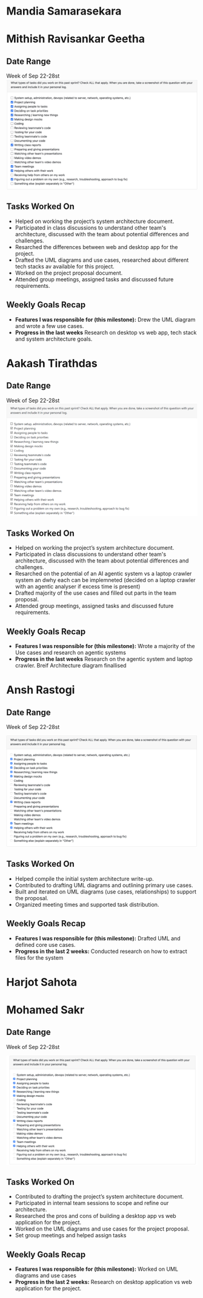 # Mandia Samarasekara

# Mithish Ravisankar Geetha
## Date Range

Week of Sep 22-28st
![Mithish Peer Eval SS](images/MithishWeek4.jpg)
## Tasks Worked On

- Helped on working the project’s system architecture document.
- Participated in class discussions  to understand other team's architecture, discussed with the team about potential differences and challenges.
- Resarched the differences between web and desktop app for the project.
- Drafted the UML diagrams and use cases, researched about different tech stacks av available for this project. 
- Worked on the project proposal document.
- Attended group meetings, assigned tasks and discussed future requirements.

## Weekly Goals Recap

- **Features I was responsible for (this milestone):** Drew the UML diagram and wrote a few use cases. 
- **Progress in the last weeks** Research on desktop vs web app, tech stack and system architecture goals.

# Aakash Tirathdas
## Date Range

Week of Sep 22-28st
![Mithish Peer Eval SS](images/aakash_week4.png)
## Tasks Worked On

- Helped on working the project’s system architecture document.
- Participated in class discussions  to understand other team's architecture, discussed with the team about potential differences and challenges.
- Resarched on the potential of an AI agentic system vs a laptop crawler system an dwhy each can be implemneted (decided on a laptop crawler with an agentic analyser if excess time is present)
- Drafted majority of the use cases and filled out parts in the team proposal. 
- Attended group meetings, assigned tasks and discussed future requirements.

## Weekly Goals Recap

- **Features I was responsible for (this milestone):** Wrote a majority of the Use cases and research on agentic systems
- **Progress in the last weeks** Research on the agentic system and laptop crawler. Breif Architecture diagram finallised

# Ansh Rastogi

## Date Range

Week of Sep 22-28st

![Ansh Rastogi Peer Eval SS](images/AnshRastogi_PeerEval_SS_W4.png)

## Tasks Worked On

- Helped compile the initial system architecture write-up.
- Contributed to drafting UML diagrams and outlining primary use cases.
- Built and iterated on UML diagrams (use cases, relationships) to support the proposal.
- Organized meeting times and supported task distribution.

## Weekly Goals Recap

- **Features I was responsible for (this milestone):** Drafted UML and defined core use cases.
- **Progress in the last 2 weeks:** Conducted research on how to extract files for the system

# Harjot Sahota

# Mohamed Sakr

## Date Range

Week of Sep 22-28st

![Mohamed Sakr Peer Eval SS](images/MohamedSakrWeek4.png)

## Tasks Worked On

- Contributed to drafting the project’s system architecture document.
- Participated in internal team sessions to scope and refine our architecture.
- Researched the pros and cons of building a desktop app vs web application for the project.
- Worked on the UML diagrams and use cases for the project proposal.
- Set group meetings and helped assign tasks

## Weekly Goals Recap

- **Features I was responsible for (this milestone):** Worked on UML diagrams and use cases
- **Progress in the last 2 weeks:** Research on desktop application vs web application for the project.
